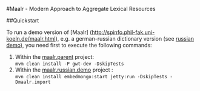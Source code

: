 #Maalr - Modern Approach to Aggregate Lexical Resources

##Quickstart

To run a demo version of [Maalr] (http://spinfo.phil-fak.uni-koeln.de/maalr.html), e.g. a german-russian dictionary version (see [russian demo](https://github.com/spinfo/maalr-core/tree/master/maalr.russian.demo)), you need first to execute the following commands:


1. Within the [maalr.parent](https://github.com/spinfo/maalr-core/tree/master/maalr.parent) project:  
``` mvm clean install -P gwt-dev -DskipTests ```
2. Within the [maalr.russian.demo](https://github.com/spinfo/maalr-core/tree/master/maalr.russian.demo) project :  
``` mvn clean install embedmongo:start jetty:run -DskipTests -Dmaalr.import ```  

